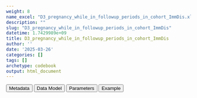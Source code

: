```yaml
---
weight: 8
name_excel: "D3_pregnancy_while_in_followup_periods_in_cohort_ImmDis.xlsx"
description: ""
slug: "D3_pregnancy_while_in_followup_periods_in_cohort_ImmDis"
datetime: 1.7429989e+09
title: D3_pregnancy_while_in_followup_periods_in_cohort_ImmDis
author: ''
date: '2025-03-26'
categories: []
tags: []
archetype: codebook
output: html_document
---
```


<script src="/rmarkdown-libs/core-js/shim.min.js"></script>
<script src="/rmarkdown-libs/react/react.min.js"></script>
<script src="/rmarkdown-libs/react/react-dom.min.js"></script>
<script src="/rmarkdown-libs/reactwidget/react-tools.js"></script>
<script src="/rmarkdown-libs/htmlwidgets/htmlwidgets.js"></script>
<link href="/rmarkdown-libs/reactable/reactable.css" rel="stylesheet" />
<script src="/rmarkdown-libs/reactable-binding/reactable.js"></script>
<div class="tab">
<button class="tablinks" onclick="openCity(event, &#39;Metadata&#39;)" id="defaultOpen">Metadata</button>
<button class="tablinks" onclick="openCity(event, &#39;Data Model&#39;)">Data Model</button>
<button class="tablinks" onclick="openCity(event, &#39;Parameters&#39;)">Parameters</button>
<button class="tablinks" onclick="openCity(event, &#39;Example&#39;)">Example</button>
</div>
<div id="Metadata" class="tabcontent">
<div id="htmlwidget-1" class="reactable html-widget" style="width:auto;height:600px;"></div>
<script type="application/json" data-for="htmlwidget-1">{"x":{"tag":{"name":"Reactable","attribs":{"data":{"metadata_name":["Name of the dataset","Content of the dataset","Unit of observation","Dataset where the list of UoOs is fully listed and with 1 record per UoO","How many observations per UoO","NxUoO","Variables capturing the UoO","Primary key","Parameters",null,null,null,null,null,null,null,null,null,null,null],"metadata_content":["D3_pregnancy_while_in_followup_periods_in_cohort_{ImmDis}","Pregnancies that overlap period(s) while the oerson is in follow-up in the cohort of {ImmDis}","D3_pregnancy_final","D3_pregnancy_final","as many as the distinct periods of follow up that overlap the pregnancy",">= 0","pregnancy_id","pregnancy_id number_of_period_while_pregnant_{ImmDis}\r\n\r\n","ImmDis",null,null,null,null,null,null,null,null,null,null,null]},"columns":[{"id":"metadata_name","name":"metadata_name","type":"character"},{"id":"metadata_content","name":"metadata_content","type":"character"}],"sortable":false,"searchable":true,"pagination":false,"highlight":true,"bordered":true,"striped":true,"style":{"maxWidth":1800},"height":"600px","dataKey":"6beafa73a0e8d578ec065669cf838890"},"children":[]},"class":"reactR_markup"},"evals":[],"jsHooks":[]}</script>
</div>
<div id="Data Model" class="tabcontent">
<div id="htmlwidget-2" class="reactable html-widget" style="width:auto;height:600px;"></div>
<script type="application/json" data-for="htmlwidget-2">{"x":{"tag":{"name":"Reactable","attribs":{"data":{"Varname":["pregnancy_id","pregnancy_start_date","pregnancy_end_date","person_id","number_of_period_{ImmDis}","start_period_{ImmDis}_d","end_period_{ImmDis}_d","cause_end_period_{ImmDis}","start_period_in_this_pregnancy_{ImmDis}_d","end_period_in_this_pregnancy_{ImmDis}_d","number_of_period_in_this_pregnancy_{ImmDis}",null,null,null,null,null,null,null,null,null],"Description":["identifier of the pregnancy","best estimate of the date of pregnancy start","best estimate of the date of pregnancy end",null,"order of the periods","date when the period starts","date when the period ends","reason why the period has ended","start of a period of overlap between a pregnancy and one of the periods of follow-up in the cohort {ImmDis}","end of a period of overlap between a pregnancy and one of the periods of follow-up in the cohort {ImmDis}","ordering of the periods of pregnancy while in follow up",null,null,null,null,null,null,null,null,null],"Format":[null,"date","date",null,"integer",null,null,null,null,null,null,null,null,null,null,null,null,null,null,null],"Vocabulary":[null,null,null,null,"1, 2, 3 …",null,null,"1 = end of the study\r\n2 = death\r\n3 = end of observation period not due to death\r\n4 = vaccination\r\n5 = flare",null,null,null,null,null,null,null,null,null,null,null,null],"Description / Notes":[null,null,null,null,null,null,null,null,null,null,"during a same pregnancy the may be multiple periods of followup (same number_of_period_{ImmDis})",null,null,null,null,null,null,null,null,null],"Parameters":[null,null,null,null,null,null,null,null,null,null,null,null,null,null,null,null,null,null,null,null],"Source tables and variables":["D3_pregnancy_final","D3_pregnancy_final","D3_pregnancy_final",null,null,null,null,null,null,null,null,null,null,null,null,null,null,null,null,null],"Retrieved":["yes","yes","yes","yes","yes","yes","yes","yes",null,null,null,null,null,null,null,null,null,null,null,null],"Calculated":[null,null,null,null,null,null,null,null,"yes","yes",null,null,null,null,null,null,null,null,null,null],"Algorithm_id":[null,null,null,null,null,null,null,null,null,null,null,null,null,null,null,null,null,null,null,null],"Rule":[null,null,null,null,null,null,null,null,null,null,null,null,null,null,null,null,null,null,null,null]},"columns":[{"id":"Varname","name":"Varname","type":"character"},{"id":"Description","name":"Description","type":"character"},{"id":"Format","name":"Format","type":"character"},{"id":"Vocabulary","name":"Vocabulary","type":"character"},{"id":"Description / Notes","name":"Description / Notes","type":"character"},{"id":"Parameters","name":"Parameters","type":"logical"},{"id":"Source tables and variables","name":"Source tables and variables","type":"character"},{"id":"Retrieved","name":"Retrieved","type":"character"},{"id":"Calculated","name":"Calculated","type":"character"},{"id":"Algorithm_id","name":"Algorithm_id","type":"logical"},{"id":"Rule","name":"Rule","type":"logical"}],"sortable":false,"searchable":true,"pagination":false,"highlight":true,"bordered":true,"striped":true,"style":{"maxWidth":1800},"height":"600px","dataKey":"9ec7c04e97579f1049e6a78c10193cdd"},"children":[]},"class":"reactR_markup"},"evals":[],"jsHooks":[]}</script>
</div>
<div id="Parameters" class="tabcontent">
<div id="htmlwidget-3" class="reactable html-widget" style="width:auto;height:600px;"></div>
<script type="application/json" data-for="htmlwidget-3">{"x":{"tag":{"name":"Reactable","attribs":{"data":{"parameter":["ImmDis","ImmDis","ImmDis","ImmDis","ImmDis","ImmDis","ImmDis","ImmDis","ImmDis","ImmDis",null,null,null,null,null,null,null,null,null,null],"value":["E_GRAVES_AESI","Im_HASHIMOTO_AESI","V_PAN_AESI","M_ARTRHEU_AESI","M_ARTPSORIATIC_AESI","N_DEMYELMS_AESI","SK_ERYTHEMANODOSUM_AESI","Im_SLE_AESI","D_ULCERATIVECOLITIS_AESI","D_HEPATITISAUTOIMMUNE_AESI",null,null,null,null,null,null,null,null,null,null],"label":["Graves","Hashimoto","Polyarteritis nodose","Rheumatoid arthritis","Psoriatic arthritis","Multiple sclerosis","Erythema nodosum","SLE","Ulcerative colitis","Autoimmune hepatitis",null,null,null,null,null,null,null,null,null,null],"parameter_in_program":["immune_diseases_in_the_study","immune_diseases_in_the_study","immune_diseases_in_the_study","immune_diseases_in_the_study","immune_diseases_in_the_study","immune_diseases_in_the_study","immune_diseases_in_the_study","immune_diseases_in_the_study","immune_diseases_in_the_study","immune_diseases_in_the_study",null,null,null,null,null,null,null,null,null,null],"set_in_step":[null,null,null,null,null,null,null,null,null,null,null,null,null,null,null,null,null,null,null,null],"notes":[null,null,null,null,null,null,null,null,null,null,null,null,null,null,null,null,null,null,null,null]},"columns":[{"id":"parameter","name":"parameter","type":"character"},{"id":"value","name":"value","type":"character"},{"id":"label","name":"label","type":"character"},{"id":"parameter_in_program","name":"parameter_in_program","type":"character"},{"id":"set_in_step","name":"set_in_step","type":"logical"},{"id":"notes","name":"notes","type":"logical"}],"sortable":false,"searchable":true,"pagination":false,"highlight":true,"bordered":true,"striped":true,"style":{"maxWidth":1800},"height":"600px","dataKey":"43e20ea6d74466c41071f549c1995617"},"children":[]},"class":"reactR_markup"},"evals":[],"jsHooks":[]}</script>
</div>
<div id="Example" class="tabcontent">
<div id="htmlwidget-4" class="reactable html-widget" style="width:auto;height:600px;"></div>
<script type="application/json" data-for="htmlwidget-4">{"x":{"tag":{"name":"Reactable","attribs":{"data":{"D3_pregnancy_while_in_followup_periods_in_cohort_{ImmDis}":["pregnancy_id","P01_2","P02_1","P02_1","P02_2","P03_2","P03_3","P04_2","P04_2","P04_2",null,null,null,null,"D3_pregnancy_final","pregnancy_id","P01_1","P01_2","P02_1","P02_2"],"...2":["pregnancy_start_date","450","450","450","900","450","900","500","500","500",null,null,null,null,null,"person_id","P01","P01","P02","P02"],"...3":["pregnancy_end_date","730","730","730","1180","730","1180","780","780","780",null,null,null,null,null,"age_at_start_of_pregnancy",null,null,null,null],"...4":["person_id","P01","P02","P02","P02","P03","P03","P04","P04","P04",null,null,null,null,null,"pregnancy_start_date","1","450","450","900"],"...5":["number_of_period_{ImmDis}","1","1","2","3","1","1","1","2","3",null,null,null,null,null,"pregnancy_end_date","280","730","730","1180"],"...6":["start_period_{ImmDis}_d","501","451","690","941","390","390","500","620","770",null,null,null,null,null,"meaning_start_date",null,null,null,null],"...7":["end_period_{ImmDis}_d","680","499","799","1000","1500","1500","520","680","900",null,null,null,null,null,"meaning_end_date",null,null,null,null],"...8":["cause_end_period_{ImmDis}","4","4","5","3","3","3","5","5","5",null,null,null,null,null,"type_of_pregnancy_end",null,null,null,null],"...9":["start_period_in_this_pregnancy_{ImmDis}_d","501","451","690","941","450","900","500","620","770",null,null,null,null,null,"date_of_principal_record",null,null,null,null],"...10":["end_period_in_this_pregnancy_{ImmDis}_d","680","499","730","1000","730","1180","520","680","780",null,null,null,null,null,"meaning_of_principal_record",null,null,null,null],"...11":["number_of_period_in_this_pregnancy_{ImmDis}","1","1","2","1","1","1","1","2","3",null,null,null,null,null,"date_of_oldest_record",null,null,null,null],"...12":[null,null,null,null,null,null,null,null,null,null,null,null,null,null,null,"date_of_most_recent_record\r\n",null,null,null,null],"...13":[null,null,null,null,null,null,null,null,null,null,null,null,null,null,null,"imputed_start_of_pregnancy",null,null,null,null],"...14":[null,null,null,null,null,null,null,null,null,null,null,null,null,null,null,"imputed_end_of_pregnancy",null,null,null,null],"...15":[null,null,null,null,null,null,null,null,null,null,null,null,null,null,null,"highest_quality",null,null,null,null],"...16":[null,null,null,null,null,null,null,null,null,null,null,null,null,null,null,"number_of_records_in_the_group",null,null,null,null],"...17":[null,null,null,null,null,null,null,null,null,null,null,null,null,null,null,"number_green",null,null,null,null],"...18":[null,null,null,null,null,null,null,null,null,null,null,null,null,null,null,"number_yellow",null,null,null,null],"...19":[null,null,null,null,null,null,null,null,null,null,null,null,null,null,null,"number_blue",null,null,null,null],"...20":[null,null,null,null,null,null,null,null,null,null,null,null,null,null,null,"number_red",null,null,null,null],"...21":[null,null,null,null,null,null,null,null,null,null,null,null,null,null,null,"PROMPT",null,null,null,null],"...22":[null,null,null,null,null,null,null,null,null,null,null,null,null,null,null,"CONCEPTSET",null,null,null,null],"...23":[null,null,null,null,null,null,null,null,null,null,null,null,null,null,null,"EUROCAT",null,null,null,null],"...24":[null,null,null,null,null,null,null,null,null,null,null,null,null,null,null,"ITEMSET",null,null,null,null],"...25":[null,null,null,null,null,null,null,null,null,null,null,null,null,null,null,"algorithm_for_reconciliation",null,null,null,null],"...26":[null,null,null,null,null,null,null,null,null,null,null,null,null,null,null,"description",null,null,null,null],"...27":[null,null,null,null,null,null,null,null,null,null,null,null,null,null,null,"GGDE",null,null,null,null],"...28":[null,null,null,null,null,null,null,null,null,null,null,null,null,null,null,"GGDS",null,null,null,null],"...29":[null,null,null,null,null,null,null,null,null,null,null,null,null,null,null,"INSUF_QUALITY",null,null,null,null],"...30":[null,null,null,null,null,null,null,null,null,null,null,null,null,null,null,"gestage_greater_44",null,null,null,null],"...31":[null,null,null,null,null,null,null,null,null,null,null,null,null,null,null,"sex_at_instance_creation",null,null,null,null],"...32":[null,null,null,null,null,null,null,null,null,null,null,null,null,null,null,"n_child",null,null,null,null],"...33":[null,null,null,null,null,null,null,null,null,null,null,null,null,null,null,"child_in multiple_pregnancies",null,null,null,null]},"columns":[{"id":"D3_pregnancy_while_in_followup_periods_in_cohort_{ImmDis}","name":"D3_pregnancy_while_in_followup_periods_in_cohort_{ImmDis}","type":"character"},{"id":"...2","name":"...2","type":"character"},{"id":"...3","name":"...3","type":"character"},{"id":"...4","name":"...4","type":"character"},{"id":"...5","name":"...5","type":"character"},{"id":"...6","name":"...6","type":"character"},{"id":"...7","name":"...7","type":"character"},{"id":"...8","name":"...8","type":"character"},{"id":"...9","name":"...9","type":"character"},{"id":"...10","name":"...10","type":"character"},{"id":"...11","name":"...11","type":"character"},{"id":"...12","name":"...12","type":"character"},{"id":"...13","name":"...13","type":"character"},{"id":"...14","name":"...14","type":"character"},{"id":"...15","name":"...15","type":"character"},{"id":"...16","name":"...16","type":"character"},{"id":"...17","name":"...17","type":"character"},{"id":"...18","name":"...18","type":"character"},{"id":"...19","name":"...19","type":"character"},{"id":"...20","name":"...20","type":"character"},{"id":"...21","name":"...21","type":"character"},{"id":"...22","name":"...22","type":"character"},{"id":"...23","name":"...23","type":"character"},{"id":"...24","name":"...24","type":"character"},{"id":"...25","name":"...25","type":"character"},{"id":"...26","name":"...26","type":"character"},{"id":"...27","name":"...27","type":"character"},{"id":"...28","name":"...28","type":"character"},{"id":"...29","name":"...29","type":"character"},{"id":"...30","name":"...30","type":"character"},{"id":"...31","name":"...31","type":"character"},{"id":"...32","name":"...32","type":"character"},{"id":"...33","name":"...33","type":"character"}],"sortable":false,"searchable":true,"pagination":false,"highlight":true,"bordered":true,"striped":true,"style":{"maxWidth":1800},"height":"600px","dataKey":"37bfe76d7f7e2c3366b7e06091196d36"},"children":[]},"class":"reactR_markup"},"evals":[],"jsHooks":[]}</script>
</div>
